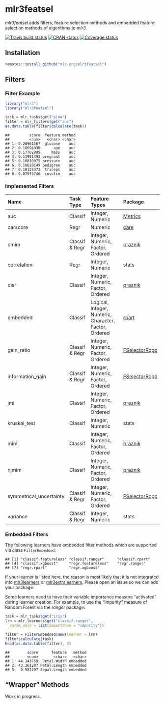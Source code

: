 
# mlr3featsel

*mlr3featsel* adds filters, feature selection methods and embedded
feature selection methods of algorithms to *mlr3*.

[![Travis build
status](https://travis-ci.org/mlr-org/mlr3featsel.svg?branch=master)](https://travis-ci.org/mlr-org/mlr3featsel)
[![CRAN
status](https://www.r-pkg.org/badges/version/mlr3featsel)](https://cran.r-project.org/package=mlr3featsel)
[![Coverage
status](https://codecov.io/gh/mlr-org/mlr3featsel/branch/master/graph/badge.svg)](https://codecov.io/github/mlr-org/mlr3featsel?branch=master)

## Installation

``` r
remotes::install_github("mlr-org/mlr3featsel")
```

## Filters

### Filter Example

``` r
library("mlr3")
library("mlr3featsel")

task = mlr_tasks$get("pima")
filter = mlr_filters$get("auc")
as.data.table(filter$calculate(task))
```

    ##         score  feature method
    ##         <num>   <char> <char>
    ## 1: 0.28961567  glucose    auc
    ## 2: 0.18694030      age    auc
    ## 3: 0.17702985     mass    auc
    ## 4: 0.11951493 pregnant    auc
    ## 5: 0.10810075 pressure    auc
    ## 6: 0.10620149 pedigree    auc
    ## 7: 0.10125373  triceps    auc
    ## 8: 0.07975746  insulin    auc

### Implemented Filters

| Name                     | Task Type      | Feature Types                                         | Package                                                           |
| :----------------------- | :------------- | :---------------------------------------------------- | :---------------------------------------------------------------- |
| auc                      | Classif        | Integer, Numeric                                      | [Metrics](https://cran.r-project.org/package=Metrics)             |
| carscore                 | Regr           | Numeric                                               | [care](https://cran.r-project.org/package=care)                   |
| cmim                     | Classif & Regr | Integer, Numeric, Factor, Ordered                     | [praznik](https://cran.r-project.org/package=praznik)             |
| correlation              | Regr           | Integer, Numeric                                      | stats                                                             |
| disr                     | Classif        | Integer, Numeric, Factor, Ordered                     | [praznik](https://cran.r-project.org/package=praznik)             |
| embedded                 | Classif        | Logical, Integer, Numeric, Character, Factor, Ordered | [rpart](https://cran.r-project.org/package=rpart)                 |
| gain\_ratio              | Classif & Regr | Integer, Numeric, Factor, Ordered                     | [FSelectorRcpp](https://cran.r-project.org/package=FSelectorRcpp) |
| information\_gain        | Classif & Regr | Integer, Numeric, Factor, Ordered                     | [FSelectorRcpp](https://cran.r-project.org/package=FSelectorRcpp) |
| jmi                      | Classif        | Integer, Numeric, Factor, Ordered                     | [praznik](https://cran.r-project.org/package=praznik)             |
| kruskal\_test            | Classif        | Integer, Numeric                                      | stats                                                             |
| mim                      | Classif        | Integer, Numeric, Factor, Ordered                     | [praznik](https://cran.r-project.org/package=praznik)             |
| njmim                    | Classif        | Integer, Numeric, Factor, Ordered                     | [praznik](https://cran.r-project.org/package=praznik)             |
| symmetrical\_uncertainty | Classif & Regr | Integer, Numeric, Factor, Ordered                     | [FSelectorRcpp](https://cran.r-project.org/package=FSelectorRcpp) |
| variance                 | Classif & Regr | Integer, Numeric                                      | stats                                                             |

### Embedded Filters

The following learners have embedded filter methods which are supported
via class `FilterEmbedded`:

    ## [1] "classif.featureless" "classif.ranger"      "classif.rpart"      
    ## [4] "classif.xgboost"     "regr.featureless"    "regr.ranger"        
    ## [7] "regr.rpart"          "regr.xgboost"

If your learner is listed here, the reason is most likely that it is not
integrated into [mlr3learners](https://github.com/mlr-org/mlr3learners)
or [mlr3extralearners](https://github.com/mlr-org/mlr3extralearners).
Please open an issue so we can add your package.

Some learners need to have their variable importance measure “activated”
during learner creation. For example, to use the “impurity” measure of
Random Forest via the *ranger* package:

``` r
task = mlr_tasks$get("iris")
lrn = mlr_learners$get("classif.ranger",
  param_vals = list(importance = "impurity"))

filter = FilterEmbedded$new(learner = lrn)
filter$calculate(task)
head(as.data.table(filter), 3)
```

    ##        score      feature   method
    ##        <num>       <char>   <char>
    ## 1: 44.143769  Petal.Width embedded
    ## 2: 43.361287 Petal.Length embedded
    ## 3:  9.582207 Sepal.Length embedded

## “Wrapper” Methods

Work in progress.
